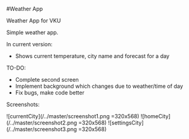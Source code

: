 #Weather App

Weather App for VKU

Simple weather app.

In current version:
 * Shows current temperature, city name and forecast for a day
 
TO-DO:
  * Complete second screen
  * Implement background which changes due to weather/time of day
  * Fix bugs, make code better
  
  
Screenshots:

![currentCity](/../master/screenshot1.png =320x568)
![homeCity](/../master/screenshot2.png =320x568)
![settingsCity](/../master/screenshot3.png =320x568)
